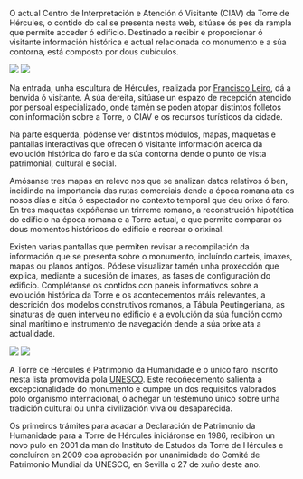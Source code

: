 O actual Centro de Interpretación e Atención ó Visitante (CIAV) da Torre de Hércules, o contido do cal se presenta nesta web, sitúase ós pes da rampla que permite acceder ó edificio. Destinado a recibir e proporcionar ó visitante información histórica e actual relacionada co monumento e a súa contorna, está composto por dous cubículos.

<div class="photoset-grid" data-layout="2">
<a href="http://ciav.s3.amazonaws.com/img/_DSC3302.jpg" class="fresco" data-fresco-group="article" data-fresco-caption="Cubículos CIAV"><img src="http://ciav.s3.amazonaws.com/img/_DSC3302.jpg"></a>
<a href="http://ciav.s3.amazonaws.com/img/panorama.jpg" class="fresco" data-fresco-group="article" data-fresco-caption="Interior CIAV"><img src="http://ciav.s3.amazonaws.com/img/panorama.jpg"></a>
</div>

Na entrada, unha escultura de Hércules, realizada por [Francisco Leiro](http://gl.wikipedia.org/wiki/Francisco_Leiro), dá a benvida ó visitante. Á súa dereita, sitúase un espazo de recepción atendido por persoal especializado, onde tamén se poden atopar distintos folletos con información sobre a Torre, o CIAV e os recursos turísticos da cidade.

Na parte esquerda, pódense ver distintos módulos, mapas, maquetas e pantallas interactivas que ofrecen ó visitante información acerca da evolución histórica do faro e da súa contorna dende o punto de vista patrimonial, cultural e social.

Amósanse tres mapas en relevo nos que se analizan datos relativos ó ben, incidindo na importancia das rutas comerciais dende a época romana ata os nosos días e sitúa ó espectador no contexto temporal que deu orixe ó faro. En tres maquetas expóñense un trirreme romano, a reconstrución hipotética do edificio na época romana e a Torre actual, o que permite comparar os dous momentos históricos do edificio e recrear o orixinal.

Existen varias pantallas que permiten revisar a recompilación da información que se presenta sobre o monumento, incluíndo carteis, imaxes, mapas ou planos antigos. Pódese visualizar tamén unha proxección que explica, mediante a sucesión de imaxes, as fases de configuración do edificio. Complétanse os contidos con paneis informativos sobre a evolución histórica da Torre e os acontecementos máis relevantes, a descrición dos modelos construtivos romanos, a Tábula Peutingeriana, as sinaturas de quen interveu no edificio e a evolución da súa función como sinal marítimo e instrumento de navegación dende a súa orixe ata a actualidade.

<div class="photoset-grid" data-layout="2">
<a href="http://ciav.s3.amazonaws.com/img/_DSC5560.jpg" class="fresco" data-fresco-group="article" data-fresco-caption="Maqueta trifológica"><img src="http://ciav.s3.amazonaws.com/img/_DSC5560.jpg"></a>
<a href="http://ciav.s3.amazonaws.com/img/_DSC3206.jpg" class="fresco" data-fresco-group="article" data-fresco-caption="Trirreme"><img src="http://ciav.s3.amazonaws.com/img/_DSC3206.jpg"></a>
</div>

A Torre de Hércules é Patrimonio da Humanidade e o único faro inscrito nesta lista promovida pola [UNESCO](http://www.unesco.org). Este recoñecemento salienta a excepcionalidade do monumento e cumpre un dos requisitos valorados polo organismo internacional, ó achegar un testemuño único sobre unha tradición cultural ou unha civilización viva ou desaparecida.

Os primeiros trámites para acadar a Declaración de Patrimonio da Humanidade para a Torre de Hércules iniciáronse en 1986, recibiron un novo pulo en 2001 da man do Instituto de Estudos da Torre de Hércules e concluíron en 2009 coa aprobación por unanimidade do Comité de Patrimonio Mundial da UNESCO, en Sevilla o 27 de xuño deste ano.